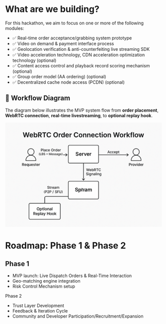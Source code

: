# What are we building?

For this hackathon, we aim to focus on one or more of the following modules:

- ✅ Real-time order acceptance/grabbing system prototype
- ✅ Video on demand & payment interface process
- ✅ Geolocation verification & anti-counterfeiting live streaming SDK
- ✅ Video acceleration technology, CDN acceleration optimization technology (optional)
- ✅ Content access control and playback record scoring mechanism (optional)
- ✅ Group order model (AA ordering) (optional)
- ✅ Decentralized cache node access (PCDN) (optional)

## 🔄 Workflow Diagram
The diagram below illustrates the MVP system flow from **order placement**, **WebRTC connection**, **real-time livestreaming**, to **optional replay hook**.

![WebRTC Order Flow](../assets/architecture/webrtc-order-flow.png)

# Roadmap: Phase 1 & Phase 2

## Phase 1
- MVP launch: Live Dispatch Orders & Real-Time Interaction
- Geo-matching engine integration
- Risk Control Mechanism setup

Phase 2  
- Trust Layer Development  
- Feedback & Iteration Cycle  
- Community and Developer Participation/Recruitment/Expansion
